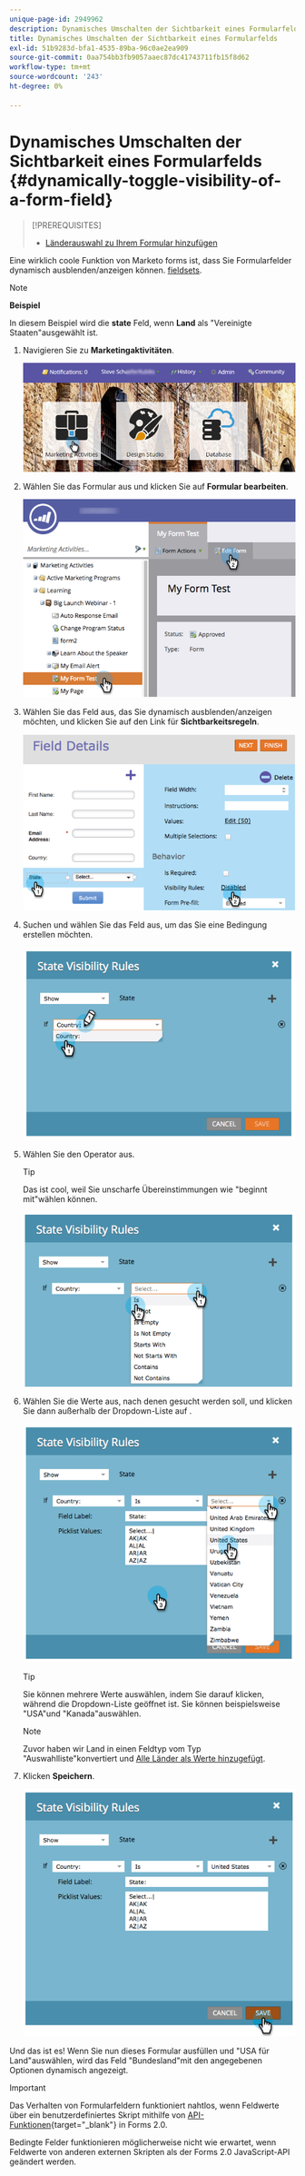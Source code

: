 ```yaml
---
unique-page-id: 2949962
description: Dynamisches Umschalten der Sichtbarkeit eines Formularfelds - Marketo-Dokumente - Produktdokumentation
title: Dynamisches Umschalten der Sichtbarkeit eines Formularfelds
exl-id: 51b9283d-bfa1-4535-89ba-96c0ae2ea909
source-git-commit: 0aa754bb3fb9057aaec87dc41743711fb15f8d62
workflow-type: tm+mt
source-wordcount: '243'
ht-degree: 0%

---
```


# Dynamisches Umschalten der Sichtbarkeit eines Formularfelds {#dynamically-toggle-visibility-of-a-form-field}

>[!PREREQUISITES]
>
>* [Länderauswahl zu Ihrem Formular hinzufügen](/help/marketo/product-docs/demand-generation/forms/form-actions/add-a-country-picklist-to-your-form.md)


Eine wirklich coole Funktion von Marketo forms ist, dass Sie Formularfelder dynamisch ausblenden/anzeigen können. [fieldsets](/help/marketo/product-docs/demand-generation/forms/form-fields/add-a-fieldset-to-a-form.md).

>[!NOTE]
>
>**Beispiel**
>
>In diesem Beispiel wird die **state** Feld, wenn **Land** als &quot;Vereinigte Staaten&quot;ausgewählt ist.

1. Navigieren Sie zu **Marketingaktivitäten**.

   ![](assets/login-marketing-activities-8.png)

1. Wählen Sie das Formular aus und klicken Sie auf **Formular bearbeiten**.

   ![](assets/editform-1.png)

1. Wählen Sie das Feld aus, das Sie dynamisch ausblenden/anzeigen möchten, und klicken Sie auf den Link für **Sichtbarkeitsregeln**.

   ![](assets/image2014-9-15-15-3a16-3a0.png)

1. Suchen und wählen Sie das Feld aus, um das Sie eine Bedingung erstellen möchten.

   ![](assets/image2014-9-15-15-3a16-3a12.png)

1. Wählen Sie den Operator aus.

   >[!TIP]
   >
   >Das ist cool, weil Sie unscharfe Übereinstimmungen wie &quot;beginnt mit&quot;wählen können.

   ![](assets/image2014-9-15-15-3a16-3a50.png)

1. Wählen Sie die Werte aus, nach denen gesucht werden soll, und klicken Sie dann außerhalb der Dropdown-Liste auf .

   ![](assets/image2014-9-15-15-3a17-3a4.png)

   >[!TIP]
   >
   >Sie können mehrere Werte auswählen, indem Sie darauf klicken, während die Dropdown-Liste geöffnet ist. Sie können beispielsweise &quot;USA&quot;und &quot;Kanada&quot;auswählen.

   >[!NOTE]
   >
   >Zuvor haben wir Land in einen Feldtyp vom Typ &quot;Auswahlliste&quot;konvertiert und [Alle Länder als Werte hinzugefügt](/help/marketo/product-docs/demand-generation/forms/form-actions/add-a-country-picklist-to-your-form.md).

1. Klicken **Speichern**.

   ![](assets/image2014-9-15-15-3a18-3a15.png)

Und das ist es! Wenn Sie nun dieses Formular ausfüllen und &quot;USA für Land&quot;auswählen, wird das Feld &quot;Bundesland&quot;mit den angegebenen Optionen dynamisch angezeigt.

>[!IMPORTANT]
>
>Das Verhalten von Formularfeldern funktioniert nahtlos, wenn Feldwerte über ein benutzerdefiniertes Skript mithilfe von [API-Funktionen](https://developers.marketo.com/javascript-api/forms/){target="_blank"} in Forms 2.0.
>
>Bedingte Felder funktionieren möglicherweise nicht wie erwartet, wenn Feldwerte von anderen externen Skripten als der Forms 2.0 JavaScript-API geändert werden.
